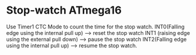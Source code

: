 # Stop-watch ATmega16

Use Timer1 CTC Mode to count the time for the stop watch.
INT0(Falling edge using the internal pull up) --> reset the stop watch
INT1 (raising edge using the external pull down) --> pause the stop watch
INT2(Falling edge using the internal pull up) --> resume the stop watch.
